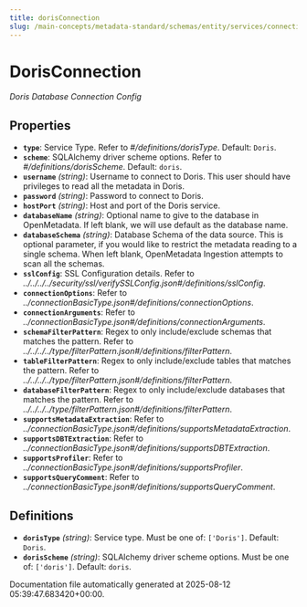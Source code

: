 ```yaml
---
title: dorisConnection
slug: /main-concepts/metadata-standard/schemas/entity/services/connections/database/dorisconnection
---
```


# DorisConnection

*Doris Database Connection Config*

## Properties

- **`type`**: Service Type. Refer to *#/definitions/dorisType*. Default: `Doris`.
- **`scheme`**: SQLAlchemy driver scheme options. Refer to *#/definitions/dorisScheme*. Default: `doris`.
- **`username`** *(string)*: Username to connect to Doris. This user should have privileges to read all the metadata in Doris.
- **`password`** *(string)*: Password to connect to Doris.
- **`hostPort`** *(string)*: Host and port of the Doris service.
- **`databaseName`** *(string)*: Optional name to give to the database in OpenMetadata. If left blank, we will use default as the database name.
- **`databaseSchema`** *(string)*: Database Schema of the data source. This is optional parameter, if you would like to restrict the metadata reading to a single schema. When left blank, OpenMetadata Ingestion attempts to scan all the schemas.
- **`sslConfig`**: SSL Configuration details. Refer to *../../../../security/ssl/verifySSLConfig.json#/definitions/sslConfig*.
- **`connectionOptions`**: Refer to *../connectionBasicType.json#/definitions/connectionOptions*.
- **`connectionArguments`**: Refer to *../connectionBasicType.json#/definitions/connectionArguments*.
- **`schemaFilterPattern`**: Regex to only include/exclude schemas that matches the pattern. Refer to *../../../../type/filterPattern.json#/definitions/filterPattern*.
- **`tableFilterPattern`**: Regex to only include/exclude tables that matches the pattern. Refer to *../../../../type/filterPattern.json#/definitions/filterPattern*.
- **`databaseFilterPattern`**: Regex to only include/exclude databases that matches the pattern. Refer to *../../../../type/filterPattern.json#/definitions/filterPattern*.
- **`supportsMetadataExtraction`**: Refer to *../connectionBasicType.json#/definitions/supportsMetadataExtraction*.
- **`supportsDBTExtraction`**: Refer to *../connectionBasicType.json#/definitions/supportsDBTExtraction*.
- **`supportsProfiler`**: Refer to *../connectionBasicType.json#/definitions/supportsProfiler*.
- **`supportsQueryComment`**: Refer to *../connectionBasicType.json#/definitions/supportsQueryComment*.
## Definitions

- **`dorisType`** *(string)*: Service type. Must be one of: `['Doris']`. Default: `Doris`.
- **`dorisScheme`** *(string)*: SQLAlchemy driver scheme options. Must be one of: `['doris']`. Default: `doris`.


Documentation file automatically generated at 2025-08-12 05:39:47.683420+00:00.
